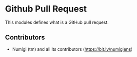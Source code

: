 Github Pull Request
===================

This modules defines what is a GitHub pull request.


Contributors
------------
* Numigi (tm) and all its contributors (https://bit.ly/numigiens)
